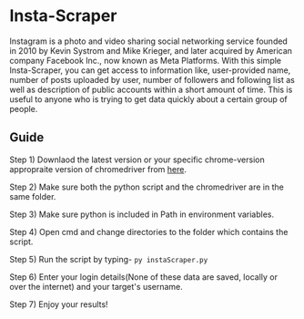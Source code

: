 # Insta-Scraper

Instagram is a photo and video sharing social networking service founded in 2010 by Kevin Systrom and Mike Krieger, and later acquired by American company Facebook Inc., now known as Meta Platforms.
With this simple Insta-Scraper, you can get access to information like, user-provided name, number of posts uploaded by user, number of followers and following list as well as description of public accounts within a short amount of time.
This is useful to anyone who is trying to get data quickly about a certain group of people.


## Guide

Step 1) Downlaod the latest version or your specific chrome-version appropraite version of chromedriver from [here](https://chromedriver.chromium.org/downloads).

Step 2) Make sure both the python script and the chromedriver are in the same folder.

Step 3) Make sure python is included in Path in environment variables.

Step 4) Open cmd and change directories to the folder which contains the script.

Step 5) Run the script by typing-
        ```py instaScraper.py```

Step 6) Enter your login details(None of these data are saved, locally or over the internet) and your target's username.

Step 7) Enjoy your results!
